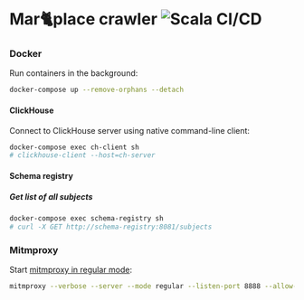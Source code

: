 # Mar🐈place crawler ![Scala CI/CD](https://github.com/IvanDyachenko/marketplace-crawler/workflows/Scala%20CI/CD/badge.svg)

### Docker
Run containers in the background:
```bash
docker-compose up --remove-orphans --detach
```

#### ClickHouse
Connect to ClickHouse server using native command-line client:
```bash
docker-compose exec ch-client sh
# clickhouse-client --host=ch-server
```

#### Schema registry
##### Get list of all subjects
```bash
docker-compose exec schema-registry sh
# curl -X GET http://schema-registry:8081/subjects
```

### Mitmproxy

Start [mitmproxy in regular mode](https://docs.mitmproxy.org/stable/concepts-modes/#regular-proxy):
```bash
mitmproxy --verbose --server --mode regular --listen-port 8888 --allow-hosts 'mobile.market.yandex.net:443' --no-http2
```
